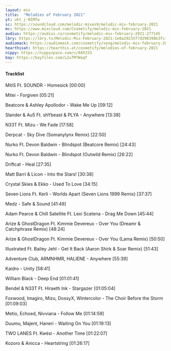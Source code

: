 ```yaml
---
layout: mix
title:  "Melodies of February 2021"
yt: ukt_j-NIMfw
sc: https://soundcloud.com/melodic-mixes9/melodic-mix-february-2021
mc: https://www.mixcloud.com/Cosmetify/melodic-mix-february-2021
audius: https://audius.co/cosmetify/melodic-mix-february-2021-277145
lbry: https://lbry.tv/Melodic-Mix-February-2021:1e0a29235f7d298398b3fc3a97055069c95a8116
audiomack: https://audiomack.com/cosmetify/song/melodic-mix-february-2021
hearthisat: https://hearthis.at/cosmetify/melodies-of-february-2021
nippy: https://nippyspace.com/v/045333
bay: https://bayfiles.com/L2ufM7Waqf
---
```


#### Tracklist

MitiS Ft. SOUNDR - Homesick [00:00]

Mitei - Forgiven [05:21]

Beatcore & Ashley Apollodor - Wake Me Up [09:12]

Slander & Au5 Ft. shYbeast & PLYA - Anywhere [13:38]

N33T Ft. Mizu - We Fade [17:58]

Derpcat - Sky Dive (Somanylynx Remix) [22:50]

Nurko Ft. Devon Baldwin - Blindspot (Beatcore Remix) [24:43]

Nurko Ft. Devon Baldwin - Blindspot (Outwild Remix) [26:22]

Driftcat - Heal [27:35]

Matt Barri & Licon - Into the Stars! [30:38]

Crystal Skies & Ekko - Used To Love [34:15]

Seven Lions Ft. Kerli - Worlds Apart (Seven Lions 1999 Remix) [37:37]

Medz - Safe & Sound [41:49]

Adam Pearce & Chill Satellite Ft. Lexi Scatena - Drag Me Down [45:44]

Arize & GhostDragon Ft. Kimmie Devereux - Over You (Dreamr & Catchphrase Remix) [48:24]

Arize & GhostDragon Ft. Kimmie Devereux - Over You (Lama Remix) [50:50]

Illustrated Ft. Bailey Jehl - Get It Back (Aaron Shirk & Soar Remix) [51:43]

Adventure Club, ARMNHMR, HALIENE - Anywhere [55:39]

Kaidro - Unity [58:41]

William Black - Deep End [01:01:41]

Bendel & N33T Ft. Hiraeth Ink - Stargazer [01:05:04]

Foxwood, Imagiro, Mizu, DossyX, Wintercolor - The Choir Before the Storm [01:09:03]

Metio, Echoed, Nivviana - Follow Me [01:14:59]

Duumu, Majent, Haneri - Waiting On You [01:19:13]

TWO LANES Ft. Kwési - Another Time [01:22:07]

Kozoro & Anicca - Heartstring [01:26:17]